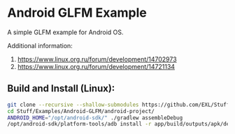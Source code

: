Android GLFM Example
====================

A simple GLFM example for Android OS.

Additional information:
1. https://www.linux.org.ru/forum/development/14702973
2. https://www.linux.org.ru/forum/development/14721134

## Build and Install (Linux):

```sh
git clone --recursive --shallow-submodules https://github.com/EXL/Stuff
cd Stuff/Examples/Android-GLFM/android-project/
ANDROID_HOME="/opt/android-sdk/" ./gradlew assembleDebug
/opt/android-sdk/platform-tools/adb install -r app/build/outputs/apk/debug/app-debug.apk
```
